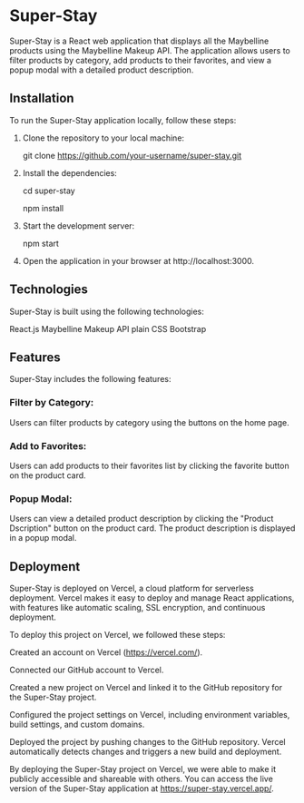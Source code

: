 # Super-Stay
Super-Stay is a React web application that displays all the Maybelline products using the Maybelline Makeup API. The application allows users to filter products by category, add products to their favorites, and view a popup modal with a detailed product description.

## Installation
To run the Super-Stay application locally, follow these steps:

1. Clone the repository to your local machine:

    git clone https://github.com/your-username/super-stay.git

2. Install the dependencies:

    cd super-stay
    
    npm install

3. Start the development server:

    npm start
    
4. Open the application in your browser at http://localhost:3000.

## Technologies
Super-Stay is built using the following technologies:

React.js
Maybelline Makeup API
plain CSS
Bootstrap

## Features
Super-Stay includes the following features:

### Filter by Category:  
Users can filter products by category using the buttons on the home page.

### Add to Favorites:
Users can add products to their favorites list by clicking the favorite button on the product card.

### Popup Modal: 
Users can view a detailed product description by clicking the "Product Dscription" button on the product card. The product description is displayed in a popup modal.

## Deployment
Super-Stay is deployed on Vercel, a cloud platform for serverless deployment. Vercel makes it easy to deploy and manage React applications, with features like automatic scaling, SSL encryption, and continuous deployment.

To deploy this project on Vercel, we followed these steps:

Created an account on Vercel (https://vercel.com/).

Connected our GitHub account to Vercel.

Created a new project on Vercel and linked it to the GitHub repository for the Super-Stay project.

Configured the project settings on Vercel, including environment variables, build settings, and custom domains.

Deployed the project by pushing changes to the GitHub repository. Vercel automatically detects changes and triggers a new build and deployment.

By deploying the Super-Stay project on Vercel, we were able to make it publicly accessible and shareable with others. You can access the live version of the Super-Stay application at https://super-stay.vercel.app/.
